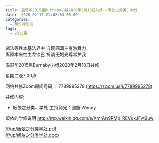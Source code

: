 ```yaml
---
title: 温哥华2015届Burnaby小组2020年2月18日共修--皈依之分类、学处
date: '2020-02-17 21:08:53-05:00'
categories:
  - 慧灯禅修班
tags:
  - 2015届
---
```

诸法等性本基法界中 自现圆满三身游舞力   
离障本来怙主龙钦巴 祈请无垢光尊常护我

温哥华2015届Burnaby小组2020年2月18日共修 

星期二晚7:00点 

网络共修Zoom房间号码： 7789995278 (<https://zoom.us/j/7789995278>)

共修内容: 

- 皈依之分类、学处
主持师兄：圆施 Wendy

皈依的学修说明 <http://mp.weixin.qq.com/s/XmrAn9RMp_REVuxJFyt9uw>

[/f/up/皈依之分类学处.pdf](/f/up/皈依之分类学处.pdf)  
[/f/up/皈依之分类学处.docx](/f/up/皈依之分类学处.docx)


